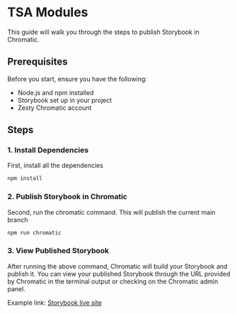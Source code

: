 # TSA Modules

This guide will walk you through the steps to publish Storybook in Chromatic.

## Prerequisites

Before you start, ensure you have the following:

- Node.js and npm installed
- Storybook set up in your project
- Zesty Chromatic account

## Steps

### 1. Install Dependencies

First, install all the dependencies

```bash
npm install
```

### 2. Publish Storybook in Chromatic

Second, run the chromatic command. This will publish the current main branch

```bash
npm run chromatic
```

### 3. View Published Storybook

After running the above command, Chromatic will build your Storybook and publish it. You can view your published Storybook through the URL provided by Chromatic in the terminal output or checking on the Chromatic admin panel.

Example link: [Storybook live site](https://66a3ab7727d12c15c5e42353-fczjvllgyt.chromatic.com/)
